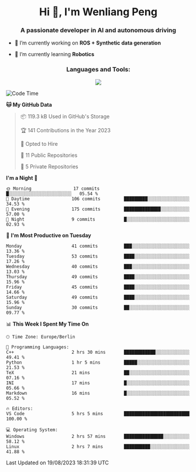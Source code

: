 <h1 align="center">Hi 👋, I'm Wenliang Peng</h1>
<h3 align="center">A passionate developer in AI and autonomous driving</h3>

- 🔭 I’m currently working on **ROS + Synthetic data generation**

- 🌱 I’m currently learning **Robotics**

<!-- <h3 align="left">Connect with me:</h3> -->
<!-- <p align="left">
</p> -->

<h3 align="center">Languages and Tools:</h3>
<p align="center">
  <a href="https://skillicons.dev">
    <img src="https://skillicons.dev/icons?i=cpp,ros,docker,azure,git,linux,py,pytorch,cmake,githubactions,powershell,md&perline=6" />
  </a>
</p>


<!-- <p><img align="center" src="https://github-readme-stats.vercel.app/api/top-langs?username=bpwl0121&show_icons=true&locale=en&layout=compact" alt="bpwl0121" /></p> -->

<!-- <p><img align="center" src="https://github-readme-streak-stats.herokuapp.com/?user=bpwl0121&" alt="bpwl0121" /></p> -->

<!--START_SECTION:waka-->
![Code Time](http://img.shields.io/badge/Code%20Time-136%20hrs%2024%20mins-blue)

**🐱 My GitHub Data** 

> 📦 119.3 kB Used in GitHub's Storage 
 > 
> 🏆 141 Contributions in the Year 2023
 > 
> 💼 Opted to Hire
 > 
> 📜 11 Public Repositories 
 > 
> 🔑 5 Private Repositories 
 > 
**I'm a Night 🦉** 

```text
🌞 Morning                17 commits          █░░░░░░░░░░░░░░░░░░░░░░░░   05.54 % 
🌆 Daytime                106 commits         █████████░░░░░░░░░░░░░░░░   34.53 % 
🌃 Evening                175 commits         ██████████████░░░░░░░░░░░   57.00 % 
🌙 Night                  9 commits           █░░░░░░░░░░░░░░░░░░░░░░░░   02.93 % 
```
📅 **I'm Most Productive on Tuesday** 

```text
Monday                   41 commits          ███░░░░░░░░░░░░░░░░░░░░░░   13.36 % 
Tuesday                  53 commits          ████░░░░░░░░░░░░░░░░░░░░░   17.26 % 
Wednesday                40 commits          ███░░░░░░░░░░░░░░░░░░░░░░   13.03 % 
Thursday                 49 commits          ████░░░░░░░░░░░░░░░░░░░░░   15.96 % 
Friday                   45 commits          ████░░░░░░░░░░░░░░░░░░░░░   14.66 % 
Saturday                 49 commits          ████░░░░░░░░░░░░░░░░░░░░░   15.96 % 
Sunday                   30 commits          ██░░░░░░░░░░░░░░░░░░░░░░░   09.77 % 
```


📊 **This Week I Spent My Time On** 

```text
🕑︎ Time Zone: Europe/Berlin

💬 Programming Languages: 
C++                      2 hrs 30 mins       ████████████░░░░░░░░░░░░░   49.41 % 
Python                   1 hr 5 mins         █████░░░░░░░░░░░░░░░░░░░░   21.53 % 
TeX                      21 mins             ██░░░░░░░░░░░░░░░░░░░░░░░   07.16 % 
INI                      17 mins             █░░░░░░░░░░░░░░░░░░░░░░░░   05.66 % 
Markdown                 16 mins             █░░░░░░░░░░░░░░░░░░░░░░░░   05.52 % 

🔥 Editors: 
VS Code                  5 hrs 5 mins        █████████████████████████   100.00 % 

💻 Operating System: 
Windows                  2 hrs 57 mins       ███████████████░░░░░░░░░░   58.12 % 
Linux                    2 hrs 7 mins        ██████████░░░░░░░░░░░░░░░   41.88 % 
```


 Last Updated on 19/08/2023 18:31:39 UTC
<!--END_SECTION:waka-->
